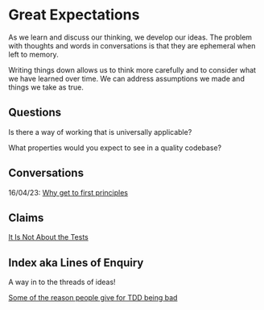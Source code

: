 # Great Expectations

As we learn and discuss our thinking, we develop our ideas. The problem with thoughts and words in conversations is that they are ephemeral when left to memory.

Writing things down allows us to think more carefully and to consider what we have learned over time. We can address assumptions we made and things we take as true.

## Questions

Is there a way of working that is universally applicable?

What properties would you expect to see in a quality codebase?

## Conversations

16/04/23: [Why get to first principles](Notes/why-get-to-first-principles.html)

## Claims

[It Is Not About the Tests](Notes/it-is-not-about-the-tests.md)

## Index aka Lines of Enquiry

A way in to the threads of ideas!

[Some of the reason people give for TDD being bad](Notes/some-of-the-reasons-people-give-for-tdd-being-bad.md)
